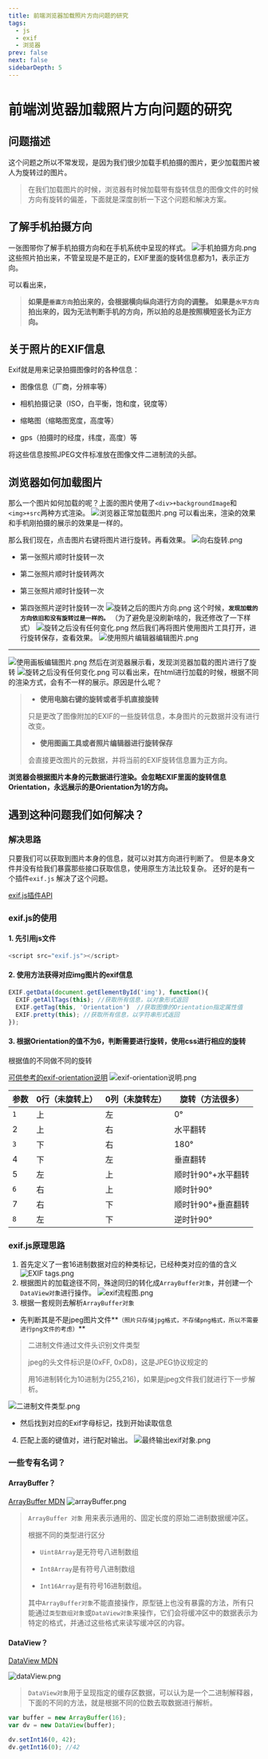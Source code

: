 ```yaml
---
title: 前端浏览器加载照片方向问题的研究
tags: 
  - js
  - exif
  - 浏览器
prev: false
next: false
sidebarDepth: 5
---
```

# 前端浏览器加载照片方向问题的研究

## 问题描述

这个问题之所以不常发现，是因为我们很少加载手机拍摄的图片，更少加载图片被人为旋转过的图片。

> 在我们加载图片的时候，浏览器有时候加载带有旋转信息的图像文件的时候方向有旋转的偏差，下面就是深度剖析一下这个问题和解决方案。

## 了解手机拍摄方向

一张图带你了解手机拍摄方向和在手机系统中呈现的样式。
![手机拍摄方向.png](https://user-gold-cdn.xitu.io/2019/7/9/16bd63c5d053202e?w=1227&h=744&f=png&s=667860)
  这些照片拍出来，不管呈现是不是正的，EXIF里面的旋转信息都为1，表示正方向。

可以看出来，

> **如果是`垂直方向`拍出来的，会根据横向纵向进行方向的调整。**
 **如果是`水平方向`拍出来的，因为无法判断手机的方向，所以拍的总是按照横短竖长为正方向。**

## 关于照片的EXIF信息

Exif就是用来记录拍摄图像时的各种信息：

*   图像信息（厂商，分辨率等）

*   相机拍摄记录（ISO，白平衡，饱和度，锐度等）

*   缩略图（缩略图宽度，高度等）

*   gps（拍摄时的经度，纬度，高度）等

将这些信息按照JPEG文件标准放在图像文件二进制流的头部。

## 浏览器如何加载图片

那么一个图片如何加载的呢？上面的图片使用了`<div>+backgroundImage`和`<img>+src`两种方式渲染。
![浏览器正常加载图片.png](https://user-gold-cdn.xitu.io/2019/7/9/16bd63c5d070c35a?w=1240&h=663&f=png&s=454737)
可以看出来，渲染的效果和手机刚拍摄的展示的效果是一样的。

那么我们现在，点击图片右键将图片进行旋转。再看效果。
![向右旋转.png](https://user-gold-cdn.xitu.io/2019/7/9/16bd63c5d0a5c7a4?w=282&h=240&f=png&s=3197)
*   第一张照片顺时针旋转一次

*   第二张照片顺时针旋转两次

*   第三张照片顺时针旋转一次

*   第四张照片逆时针旋转一次
![旋转之后的图片方向.png](https://user-gold-cdn.xitu.io/2019/7/9/16bd63c5d0b04a36?w=481&h=136&f=png&s=48549)
这个时候，**`发现加载的方向依旧和没有旋转过是一样的。`** （为了避免是没刷新啥的，我还修改了一下样式）
![旋转之后没有任何变化.png](https://user-gold-cdn.xitu.io/2019/7/9/16bd63c5d0f807b8?w=1240&h=614&f=png&s=402990)
然后我们再将图片使用图片工具打开，进行旋转保存，查看效果。
![使用照片编辑器编辑图片.png](https://user-gold-cdn.xitu.io/2019/7/9/16bd63c5d1ac06c2?w=586&h=962&f=png&s=349582)
* * *
![使用画板编辑图片.png](https://user-gold-cdn.xitu.io/2019/7/9/16bd63c5f57b3ff7?w=732&h=1269&f=png&s=324990)
然后在浏览器展示看，发现浏览器加载的图片进行了旋转
![旋转之后没有任何变化.png](https://user-gold-cdn.xitu.io/2019/7/9/16bd63c5ebd709bd?w=1240&h=614&f=png&s=402990)
可以看出来，在html进行加载的时候，根据不同的渲染方式，会有不一样的展示。原因是什么呢？

> *   **使用电脑右键的旋转或者手机直接旋转**
>     
>     
> 
> 只是更改了图像附加的EXIF的一些旋转信息，本身图片的元数据并没有进行改变。
> 
> *   **使用图画工具或者照片编辑器进行旋转保存**
>     
>     
> 
> 会直接更改图片的元数据，并将当前的EXIF旋转信息置为正方向。

**浏览器会根据图片本身的元数据进行渲染。会忽略EXIF里面的旋转信息Orientation，永远展示的是Orientation为1的方向。**

## 遇到这种问题我们如何解决？

### 解决思路

只要我们可以获取到图片本身的信息，就可以对其方向进行判断了。  但是本身文件并没有给我们暴露那些接口获取信息，使用原生方法比较复杂。  还好的是有一个插件`exif.js` 解决了这个问题。

[exif.js插件API](http://code.ciaoca.com/javascript/exif-js/)

### exif.js的使用

#### 1\. 先引用js文件
```js
<script src="exif.js"></script>
```
#### 2\. 使用方法获得对应img图片的exif信息
```js
EXIF.getData(document.getElementById('img'), function(){
  EXIF.getAllTags(this); //获取所有信息，以对象形式返回
  EXIF.getTag(this, 'Orientation')	//获取图像的Orientation指定属性值
  EXIF.pretty(this); //获取所有信息，以字符串形式返回
});
```
#### 3\. 根据Orientation的值不为6，判断需要进行旋转，使用css进行相应的旋转

根据值的不同做不同的旋转

[可供参考的exif-orientation说明](https://www.impulseadventure.com/photo/exif-orientation.html)
![exif-orientation说明.png](https://user-gold-cdn.xitu.io/2019/7/9/16bd63c5f88ad59b?w=516&h=249&f=png&s=9358)

| 参数 | 0行（未旋转上） | 0列（未旋转左） | 旋转（方法很多） |
| --- | --- | --- | --- |
| `1` | 上 | 左 | 0° |
| 2 | 上 | 右 | 水平翻转 |
| `3` | 下 | 右 | 180° |
| 4 | 下 | 左 | 垂直翻转 |
| 5 | 左 | 上 | 顺时针90°+水平翻转 |
| `6` | 右 | 上 | 顺时针90° |
| 7 | 右 | 下 | 顺时针90°+垂直翻转 |
| `8` | 左 | 下 | 逆时针90° |

### exif.js原理思路

1.  首先定义了一套16进制数据对应的种类标记，已经种类对应的值的含义
![EXIF tags.png](https://user-gold-cdn.xitu.io/2019/7/9/16bd63c5fa48d272?w=372&h=682&f=png&s=14265)
2.  根据图片的加载途径不同，殊途同归的转化成`ArrayBuffer对象`，并创建一个`DataView对象`进行操作。
![exif流程图.png](https://user-gold-cdn.xitu.io/2019/7/9/16bd63c60a455119?w=540&h=346&f=png&s=13641)
3.  根据一套规则去解析`ArrayBuffer对象`

*   先判断其是不是jpeg图片文件**`（照片只存储jpg格式，不存储png格式，所以不需要进行png文件的考虑）`**

> 二进制文件通过文件头识别文件类型
> 
> jpeg的头文件标识是(0xFF, 0xD8)，这是JPEG协议规定的
> 
> 用16进制转化为10进制为(255,216)，如果是jpeg文件我们就进行下一步解析。

![二进制文件类型.png](https://user-gold-cdn.xitu.io/2019/7/9/16bd63c6067def8d?w=744&h=452&f=png&s=27455)
*   然后找到对应的Exif字母标记，找到开始读取信息

4.  匹配上面的键值对，进行配对输出。
![最终输出exif对象.png](https://user-gold-cdn.xitu.io/2019/7/9/16bd63c616f30c84?w=413&h=159&f=png&s=4084)
### 一些专有名词？

#### ArrayBuffer？

[ArrayBuffer MDN](https://developer.mozilla.org/zh-CN/docs/Web/JavaScript/Reference/Global_Objects/ArrayBuffer)
![arrayBuffer.png](https://user-gold-cdn.xitu.io/2019/7/9/16bd63c61bac2aed?w=712&h=214&f=png&s=8694)

> `ArrayBuffer 对象` 用来表示通用的、固定长度的原始二进制数据缓冲区。
> 
> 根据不同的类型进行区分
> 
> *   `Uint8Array`是无符号八进制数组
>     
>     
> *   `Int8Array`是有符号八进制数组
>     
>     
> *   `Int16Array`是有符号16进制数组。
>     
>     
> 
> 其中`ArrayBuffer对象`不能直接操作，原型链上也没有暴露的方法，所有只能通过`类型数组对象`或`DataView对象`来操作，它们会将缓冲区中的数据表示为特定的格式，并通过这些格式来读写缓冲区的内容。

#### DataView？

[DataView MDN](https://developer.mozilla.org/zh-CN/docs/Web/JavaScript/Reference/Global_Objects/DataView)

![dataView.png](https://user-gold-cdn.xitu.io/2019/7/9/16bd63c61c5e18d3?w=706&h=628&f=png&s=18117)

> `DataView对象`用于呈现指定的缓存区数据，可以认为是一个二进制解释器，下面的不同的方法，就是根据不同的位数去取数据进行解析。
```js
var buffer = new ArrayBuffer(16);
var dv = new DataView(buffer);

dv.setInt16(0, 42);
dv.getInt16(0); //42
```

<Vssue :options="{ locale: 'zh' }"/>